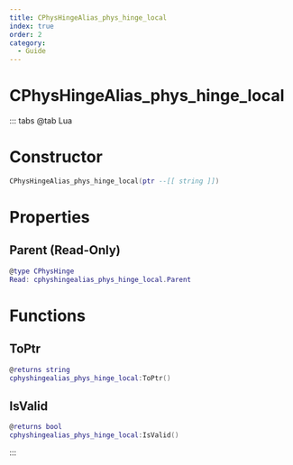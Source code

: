 ```yaml
---
title: CPhysHingeAlias_phys_hinge_local
index: true
order: 2
category:
  - Guide
---
```


# CPhysHingeAlias_phys_hinge_local

::: tabs
@tab Lua
# Constructor
```lua
CPhysHingeAlias_phys_hinge_local(ptr --[[ string ]])
```
# Properties
## Parent (Read-Only)
```lua
@type CPhysHinge
Read: cphyshingealias_phys_hinge_local.Parent
```
# Functions
## ToPtr
```lua
@returns string
cphyshingealias_phys_hinge_local:ToPtr()
```
## IsValid
```lua
@returns bool
cphyshingealias_phys_hinge_local:IsValid()
```

:::